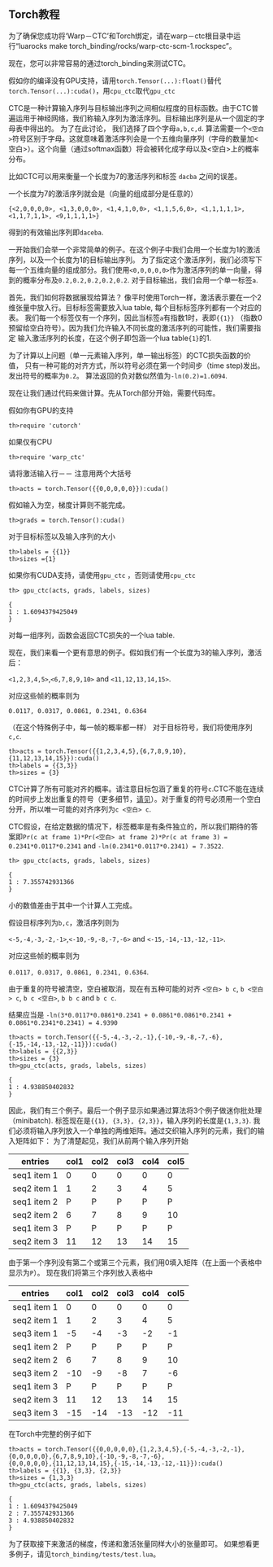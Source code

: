 ## Torch教程

为了确保您成功将‘Warp－CTC’和Torch绑定，请在warp－ctc根目录中运行“luarocks make torch_binding/rocks/warp-ctc-scm-1.rockspec”。

现在，您可以非常容易的通过torch_binding来测试CTC。

假如你的编译没有GPU支持，请用`torch.Tensor(...):float()`替代`torch.Tensor(...):cuda()`，用`cpu_ctc`取代`gpu_ctc` 


CTC是一种计算输入序列与目标输出序列之间相似程度的目标函数。由于CTC普遍运用于神经网络，我们称输入序列为激活序列。目标输出序列是从一个固定的字母表中得出的。
为了在此讨论， 我们选择了四个字母```a,b,c,d```. 算法需要一个`<空白>`符号区别于字母。这就意味着激活序列会是一个五维向量序列（字母的数量加<空白>）。这个向量（通过softmax函数）将会被转化成字母以及<空白>上的概率分布。

比如CTC可以用来衡量一个长度为7的激活序列和标签 ```dacba``` 之间的误差。

一个长度为7的激活序列就会是（向量的组成部分是任意的）

```{<2,0,0,0,0>, <1,3,0,0,0>, <1,4,1,0,0>, <1,1,5,6,0>, <1,1,1,1,1>, <1,1,7,1,1>, <9,1,1,1,1>}```

得到的有效输出序列即`daceba`.

一开始我们会举一个非常简单的例子。在这个例子中我们会用一个长度为1的激活序列，以及一个长度为1的目标输出序列。
为了指定这个激活序列，我们必须写下每一个五维向量的组成部分。我们使用`<0,0,0,0,0>`作为激活序列的单一向量，得到的概率分布及`0.2,0.2,0.2,0.2,0.2`. 
对于目标输出，我们会用一个单一标签`a`.

首先，我们如何将数据展现给算法？ 像平时使用Torch一样，激活表示要在一个2维张量中放入行。目标标签需要放入lua table, 每个目标标签序列都有一个对应的表。
我们每一个标签仅有一个序列，因此当标签`a`有指数1时，表即`{{1}}` （指数0预留给空白符号）。因为我们允许输入不同长度的激活序列的可能性，我们需要指定
输入激活序列的长度，在这个例子即包涵一个lua table`{1}`的1. 

为了计算以上问题（单一元素输入序列，单一输出标签）的CTC损失函数的价值， 只有一种可能的对齐方式，所以符号必须在第一个时间步（time step)发出。
发出符号的概率为`0.2`。 算法返回的负对数似然值为`-ln(0.2)=1.6094`.

现在让我们通过代码来做计算。先从Torch部分开始，需要代码库。


假如你有GPU的支持

```
th>require 'cutorch'  
```

如果仅有CPU

```
th>require 'warp_ctc'  
```

请将激活输入行－－ 注意用两个大括号

```
th>acts = torch.Tensor({{0,0,0,0,0}}):cuda()
```

假如输入为空，梯度计算则不能完成。

```
th>grads = torch.Tensor():cuda()
```

对于目标标签以及输入序列的大小
```
th>labels = {{1}}
th>sizes ={1}
```

如果你有CUDA支持，请使用`gpu_ctc` ，否则请使用`cpu_ctc`

```
th> gpu_ctc(acts, grads, labels, sizes)

{
1 : 1.6094379425049
}
```

对每一组序列，函数会返回CTC损失的一个lua table.


现在，我们来看一个更有意思的例子。假如我们有一个长度为3的输入序列，激活后：

`<1,2,3,4,5>`,`<6,7,8,9,10>` and `<11,12,13,14,15>`. 

对应这些帧的概率则为

`0.0117, 0.0317, 0.0861, 0.2341, 0.6364`

（在这个特殊例子中，每一帧的概率都一样）
对于目标符号，我们将使用序列`c,c`.

```
th>acts = torch.Tensor({{1,2,3,4,5},{6,7,8,9,10},{11,12,13,14,15}}):cuda()
th>labels = {{3,3}}
th>sizes = {3}
```
CTC计算了所有可能对齐的概率。请注意目标包涵了重复的符号`c`.CTC不能在连续的时间步上发出重复的符号（更多细节，[请见](http://www.cs.toronto.edu/~graves/icml_2006.pdf)）。对于重复的符号必须用一个空白分开，所以唯一可能的对齐序列为`c <空白> c`.

CTC假设，在给定数据的情况下，标签概率是有条件独立的，所以我们期待的答案即`Pr(c at frame 1)*Pr(<空白> at frame 2)*Pr(c at frame 3) = 0.2341*0.0117*0.2341`
and `-ln(0.2341*0.0117*0.2341) = 7.3522`.
```
th> gpu_ctc(acts, grads, labels, sizes)

{
1 : 7.355742931366
}
```

小的数值差由于其中一个计算人工完成。

假设目标序列为`b,c`，激活序列则为

`<-5,-4,-3,-2,-1>`,`<-10,-9,-8,-7,-6>` and `<-15,-14,-13,-12,-11>`.

对应这些帧的概率则为

`0.0117, 0.0317, 0.0861, 0.2341, 0.6364`.


由于重复的符号被清空，空白被取消，现在有五种可能的对齐
`<空白> b c`, `b <空白> c`, `b c <空白>`, `b b c` and `b c c`. 

结果应当是
`-ln(3*0.0117*0.0861*0.2341 + 0.0861*0.0861*0.2341 + 0.0861*0.2341*0.2341) = 4.9390`
```
th>acts = torch.Tensor({{-5,-4,-3,-2,-1},{-10,-9,-8,-7,-6},{-15,-14,-13,-12,-11}}):cuda()
th>labels = {{2,3}}
th>sizes = {3}
th>gpu_ctc(acts, grads, labels, sizes)

{
1 : 4.938850402832
}
```

因此，我们有三个例子。最后一个例子显示如果通过算法将3个例子做迷你批处理 （minibatch). 标签现在是`{{1}, {3,3}, {2,3}}`，输入序列的长度是`{1,3,3}`. 
我们必须将输入序列放入一个单独的两维矩阵。通过交织输入序列的元素，我们的输入矩阵如下：
为了清楚起见，我们从前两个输入序列开始

| entries | col1 | col2 | col3 | col4 | col5 |
|---------|------|------|------|------|------|
|seq1 item 1|0|0|0|0|0|
|seq2 item 1|1|2|3|4|5|
|seq1 item 2|P|P|P|P|P|
|seq2 item 2|6|7|8|9|10|
|seq1 item 3|P|P|P|P|P|
|seq2 item 3|11|12|13|14|15|

由于第一个序列没有第二个或第三个元素，我们用0填入矩阵（在上面一个表格中显示为`P`）。 现在我们将第三个序列放入表格中

| entries | col1 | col2 | col3 | col4 | col5 |
|---------|------|------|------|------|------|
|seq1 item 1|0|0|0|0|0|
|seq2 item 1|1|2|3|4|5|
|seq3 item 1|-5|-4|-3|-2|-1|
|seq1 item 2|P|P|P|P|P|
|seq2 item 2|6|7|8|9|10|
|seq3 item 2|-10|-9|-8|7|-6|
|seq1 item 3|P|P|P|P|P|
|seq2 item 3|11|12|13|14|15|
|seq3 item 3|-15|-14|-13|-12|-11|


在Torch中完整的例子如下
```
th>acts = torch.Tensor({{0,0,0,0,0},{1,2,3,4,5},{-5,-4,-3,-2,-1},
{0,0,0,0,0},{6,7,8,9,10},{-10,-9,-8,-7,-6},
{0,0,0,0,0},{11,12,13,14,15},{-15,-14,-13,-12,-11}}):cuda()
th>labels = {{1}, {3,3}, {2,3}}
th>sizes = {1,3,3}
th>gpu_ctc(acts, grads, labels, sizes)

{
1 : 1.6094379425049
2 : 7.355742931366
3 : 4.938850402832
}
```

为了获取接下来激活的梯度，传递和激活张量同样大小的张量即可。
如果想看更多例子，请见`torch_binding/tests/test.lua`。 
